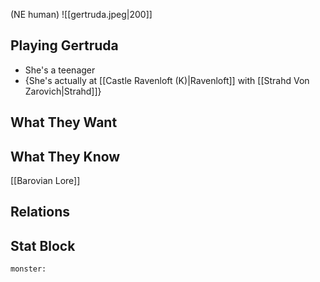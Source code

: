 (NE human)
![[gertruda.jpeg|200]]
## Playing Gertruda
- She's a teenager
- {She's actually at [[Castle Ravenloft (K)|Ravenloft]] with [[Strahd Von Zarovich|Strahd]]}

## What They Want

## What They Know
[[Barovian Lore]]

## Relations

## Stat Block

```statblock
monster:
```

```dataviewjs
```